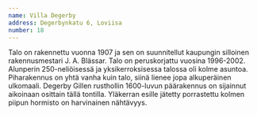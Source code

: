 ```yaml
---
name: Villa Degerby
address: Degerbynkatu 6, Loviisa
number: 18
---
```

Talo on rakennettu vuonna 1907 ja sen on suunnitellut kaupungin silloinen rakennusmestari J. A. Blässar. Talo on peruskorjattu vuosina 1996-2002. Alunperin 250-neliöisessä ja yksikerroksisessa talossa oli kolme asuntoa. Piharakennus on yhtä vanha kuin talo, siinä lienee jopa alkuperäinen ulkomaali. Degerby Gillen rusthollin 1600-luvun päärakennus on sijainnut aikoinaan osittain tällä tontilla. Yläkerran esille jätetty porrastettu kolmen piipun hormisto on harvinainen nähtävyys.
